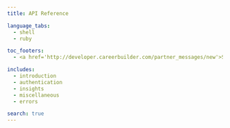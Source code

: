 ```yaml
---
title: API Reference

language_tabs:
  - shell
  - ruby

toc_footers:
  - <a href='http://developer.careerbuilder.com/partner_messages/new'>Sign Up for a Developer Key</a>

includes:
  - introduction
  - authentication
  - insights
  - miscellaneous
  - errors

search: true
---
```

